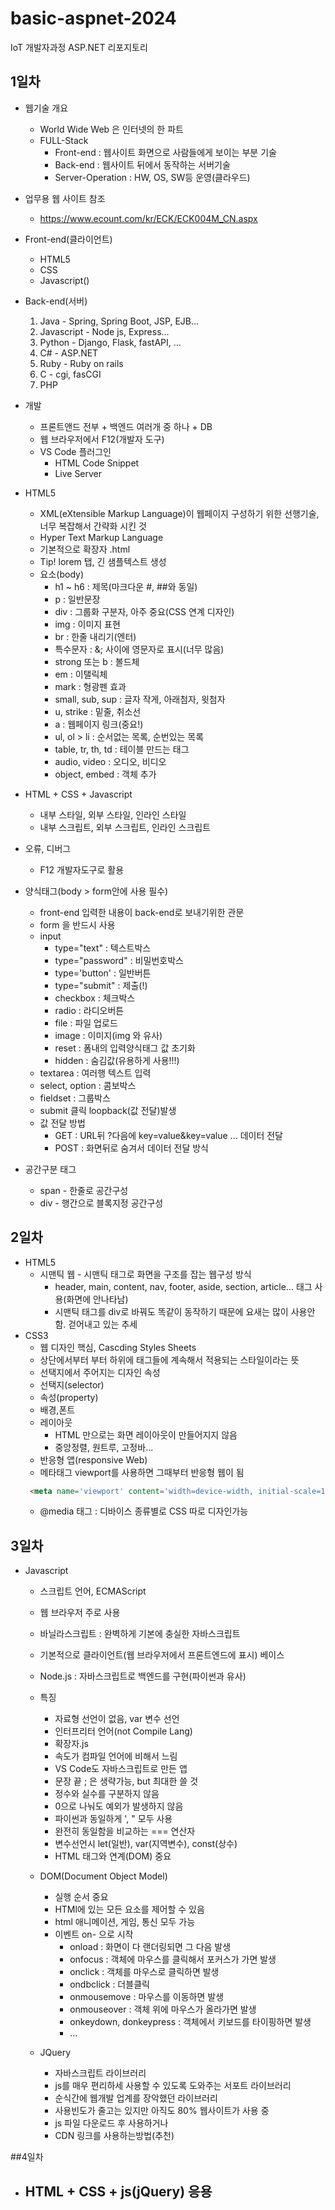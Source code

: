 # basic-aspnet-2024
IoT 개발자과정 ASP.NET 리포지토리

## 1일차
- 웹기술 개요
    - World Wide Web 은 인터넷의 한 파트
    - FULL-Stack
        - Front-end : 웹사이트 화면으로 사람들에게 보이는 부분 기술
        - Back-end : 웹사이트 뒤에서 동작하는 서버기술
        - Server-Operation : HW, OS, SW등 운영(클라우드)

- 업무용 웹 사이트 참조
    - https://www.ecount.com/kr/ECK/ECK004M_CN.aspx

- Front-end(클라이언트)
    - HTML5
    - CSS
    - Javascript()

- Back-end(서버)
    1. Java - Spring, Spring Boot, JSP, EJB...
    2. Javascript - Node js, Express...
    3. Python - Django, Flask, fastAPI, ...
    4. C# - ASP.NET
    5. Ruby - Ruby on rails
    6. C - cgi, fasCGI
    7. PHP

- 개발
    - 프론트앤드 전부 + 백엔드 여러개 중 하나 + DB
    - 웹 브라우저에서 F12(개발자 도구)
    - VS Code 플러그인
        - HTML Code Snippet
        - Live Server

- HTML5
    - XML(eXtensible Markup Language)이 웹페이지 구성하기 위한 선행기술, 너무 복잡해서 간략화 시킨 것
    - Hyper Text Markup Language
    - 기본적으로 확장자 .html
    - Tip! lorem 탭, 긴 샘플텍스트 생성
    - 요소(body)
        - h1 ~ h6 : 제목(마크다운 #, ##와 동일)
        - p : 일반문장
        - div : 그룹화 구분자, 아주 중요(CSS 연계 디자인)
        - img : 이미지 표현
        - br : 한줄 내리기(엔터)
        - 특수문자 : &; 사이에 영문자로 표시(너무 많음)
        - strong 또는 b : 볼드체
        - em : 이탤릭체
        - mark : 형광펜 효과
        - small, sub, sup : 글자 작게, 아래첨자, 윗첨자
        - u, strike : 밑줄, 취소선
        - a : 웹페이지 링크(중요!)
        - ul, ol > li : 순서없는 목록, 순번있는 목록
        - table, tr, th, td : 테이블 만드는 태그
        - audio, video : 오디오, 비디오
        - object, embed : 객체 추가

- HTML + CSS + Javascript
    - 내부 스타일, 외부 스타일, 인라인 스타일
    - 내부 스크립트, 외부 스크립트, 인라인 스크립트
- 오류, 디버그
    - F12 개발자도구로 활용

- 양식태그(body > form안에 사용 필수)
    - front-end 입력한 내용이 back-end로 보내기위한 관문
    - form 을 반드시 사용
    - input
        - type="text" : 텍스트박스
        - type="password" : 비밀번호박스
        - type='button' : 일반버튼
        - type="submit" : 제출(!)
        - checkbox : 체크박스
        - radio : 라디오버튼
        - file : 파일 업로드
        - image : 이미지(img 와 유사)
        - reset : 폼내의 입력양식태그 값 초기화
        - hidden : 숨김값(유용하게 사용!!!)
    - textarea : 여러행 텍스트 입력
    - select, option : 콤보박스
    - fieldset : 그룹박스
    - submit 클릭 loopback(값 전달)발생
    - 값 전달 방법
        - GET : URL뒤 ?다음에 key=value&key=value ... 데이터 전달
        - POST : 화면뒤로 숨겨서 데이터 전달 방식

- 공간구분 태그
    - span - 한줄로 공간구성
    - div - 행간으로 블록지정 공간구성
## 2일차
- HTML5
    - 시맨틱 웹 - 시맨틱 태그로 화면을 구조를 잡는 웹구성 방식
        - header, main, content, nav, footer, aside, section, article... 태그 사용(화면에 안나타남)
        - 시맨틱 태그를 div로 바꿔도 똑같이 동작하기 때문에 요새는 많이 사용안함. 걷어내고 있는 추세
- CSS3
    - 웹 디자인 핵심, Cascding Styles Sheets
    - 상단에서부터 <body>부터 하위에 태그들에 계속해서 적용되는 스타일이라는 뜻
    - 선택지에서 주어지는 디자인 속성
    - 선택지(selector)
    - 속성(property)
    - 배경,폰트
    - 레이아웃
        - HTML 만으로는 화면 레이아웃이 만들어지지 않음
        - 중앙정렬, 원트루, 고정바...
    - 반응형 앱(responsive Web)
    - 메타태그 viewport를 사용하면 그때부터 반응형 웹이 됨
    ```html
     <meta name='viewport' content='width=device-width, initial-scale=1'>
    ```
    - @media 태그 : 디바이스 종류별로 CSS 따로 디자인가능

## 3일차
- Javascript
    - 스크립트 언어, ECMAScript
    - 웹 브라우저 주로 사용
    - 바닐라스크립트 : 완벽하게 기본에 충실한 자바스크립트
    - 기본적으로 클라이언트(웹 브라우저에서 프론트엔드에 표시) 베이스
    - Node.js : 자바스크립트로 백엔드를 구현(파이썬과 유사)
    - 특징
        - 자료형 선언이 없음, var 변수 선언
        - 인터프리터 언어(not Compile Lang)
        - 확장자.js
        - 속도가 컴파일 언어에 비해서 느림
        - VS Code도 자바스크립트로 만든 앱
        - 문장 끝 ; 은 생략가능, but 최대한 쓸 것
        - 정수와 실수를 구분하지 않음
        - 0으로 나눠도 예외가 발생하지 않음
        - 파이썬과 동일하게 ', " 모두 사용
        - 완전히 동일함을 비교하는 === 연산자
        - 변수선언시 let(일반), var(지역변수), const(상수)
        - HTML 태그와 연계(DOM) 중요
    
    - DOM(Document Object Model)
        - 실행 순서 중요
        - HTMl에 있는 모든 요소를 제어할 수 있음
        - html 애니메이션, 게임, 통신 모두 가능
        - 이벤트 on- 으로 시작
            - onload : 화면이 다 랜더링되면 그 다음 발생
            - onfocus : 객체에 마우스를 클릭해서 포커스가 가면 발생
            - onclick : 객체를 마우스로 클릭하면 발생
            - ondbclick : 더블클릭
            - onmousemove : 마우스를 이동하면 발생
            - onmouseover : 객체 위에 마우스가 올라가면 발생
            - onkeydown, donkeypress : 객체에서 키보드를 타이핑하면 발생
            - ...

    - JQuery
        - 자바스크립트 라이브러리
        - js를 매우 편리하세 사용할 수 있도록 도와주는 서포트 라이브러리
        - 순식간에 웹개발 업계를 장악했던 라이브러리
        - 사용빈도가 줄고는 있지만 아직도 80% 웹사이트가 사용 중
        - js 파일 다운로드 후 사용하거나
        - CDN 링크를 사용하는방법(추천)

##4일차
- HTML + CSS + js(jQuery) 응용
    - 